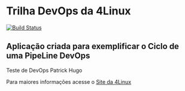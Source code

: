 # Trilha DevOps da 4Linux

<!-- Altere a Flag abaixo com sua URL do Travis -->
[![Build Status](https://travis-ci.org/patrickhsa/DevOpsLab-HelloWorld.svg?branch=master)](https://travis-ci.org/patrickhsa/DevOpsLab-HelloWorld)

## Aplicação criada para exemplificar o Ciclo de uma PipeLine DevOps

Teste de DevOps
Patrick Hugo


Para maiores informações acesse o [Site da 4Linux](https://www.4linux.com.br/cursos/devops)
